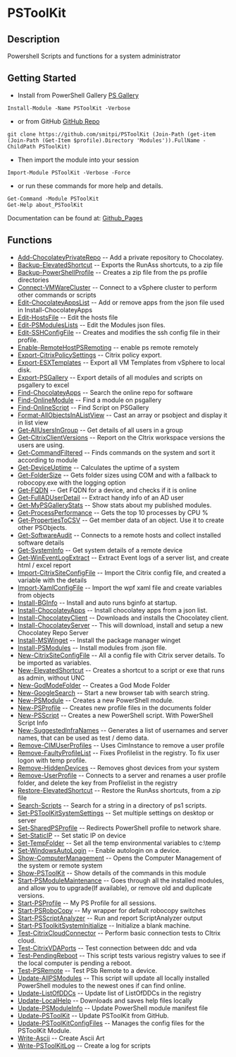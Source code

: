 # PSToolKit
 
## Description
Powershell Scripts and functions for a system administrator
 
## Getting Started
- Install from PowerShell Gallery [PS Gallery](https://www.powershellgallery.com/packages/PSToolKit)
```
Install-Module -Name PSToolKit -Verbose
```
- or from GitHub [GitHub Repo](https://github.com/smitpi/PSToolKit)
```
git clone https://github.com/smitpi/PSToolKit (Join-Path (get-item (Join-Path (Get-Item $profile).Directory 'Modules')).FullName -ChildPath PSToolKit)
```
- Then import the module into your session
```
Import-Module PSToolKit -Verbose -Force
```
- or run these commands for more help and details.
```
Get-Command -Module PSToolKit
Get-Help about_PSToolKit
```
Documentation can be found at: [Github_Pages](https://smitpi.github.io/PSToolKit)
 
## Functions
- [Add-ChocolateyPrivateRepo](https://smitpi.github.io/PSToolKit/#Add-ChocolateyPrivateRepo) -- Add a private repository to Chocolatey.
- [Backup-ElevatedShortcut](https://smitpi.github.io/PSToolKit/#Backup-ElevatedShortcut) -- Exports the RunAss shortcuts, to a zip file
- [Backup-PowerShellProfile](https://smitpi.github.io/PSToolKit/#Backup-PowerShellProfile) -- Creates a zip file from the ps profile directories
- [Connect-VMWareCluster](https://smitpi.github.io/PSToolKit/#Connect-VMWareCluster) -- Connect to a vSphere cluster to perform other commands or scripts
- [Edit-ChocolateyAppsList](https://smitpi.github.io/PSToolKit/#Edit-ChocolateyAppsList) -- Add or remove apps from the json file used in Install-ChocolateyApps
- [Edit-HostsFile](https://smitpi.github.io/PSToolKit/#Edit-HostsFile) -- Edit the hosts file
- [Edit-PSModulesLists](https://smitpi.github.io/PSToolKit/#Edit-PSModulesLists) -- Edit the Modules json files.
- [Edit-SSHConfigFile](https://smitpi.github.io/PSToolKit/#Edit-SSHConfigFile) -- Creates and modifies the ssh config file in their profile.
- [Enable-RemoteHostPSRemoting](https://smitpi.github.io/PSToolKit/#Enable-RemoteHostPSRemoting) -- enable ps remote remotely
- [Export-CitrixPolicySettings](https://smitpi.github.io/PSToolKit/#Export-CitrixPolicySettings) -- Citrix policy export.
- [Export-ESXTemplates](https://smitpi.github.io/PSToolKit/#Export-ESXTemplates) -- Export all VM Templates from vSphere to local disk.
- [Export-PSGallery](https://smitpi.github.io/PSToolKit/#Export-PSGallery) -- Export details of all modules and scripts on psgallery to excel
- [Find-ChocolateyApps](https://smitpi.github.io/PSToolKit/#Find-ChocolateyApps) -- Search the online repo for software
- [Find-OnlineModule](https://smitpi.github.io/PSToolKit/#Find-OnlineModule) -- Find a module on psgallery
- [Find-OnlineScript](https://smitpi.github.io/PSToolKit/#Find-OnlineScript) -- Find Script on PSGallery
- [Format-AllObjectsInAListView](https://smitpi.github.io/PSToolKit/#Format-AllObjectsInAListView) -- Cast an array or psobject and display it in list view
- [Get-AllUsersInGroup](https://smitpi.github.io/PSToolKit/#Get-AllUsersInGroup) -- Get details of all users in a group
- [Get-CitrixClientVersions](https://smitpi.github.io/PSToolKit/#Get-CitrixClientVersions) -- Report on the CItrix workspace versions the users are using.
- [Get-CommandFiltered](https://smitpi.github.io/PSToolKit/#Get-CommandFiltered) -- Finds commands on the system and sort it according to module
- [Get-DeviceUptime](https://smitpi.github.io/PSToolKit/#Get-DeviceUptime) -- Calculates the uptime of a system
- [Get-FolderSize](https://smitpi.github.io/PSToolKit/#Get-FolderSize) -- Gets folder sizes using COM and with a fallback to robocopy.exe with the logging option
- [Get-FQDN](https://smitpi.github.io/PSToolKit/#Get-FQDN) -- Get FQDN for a device, and checks if it is online
- [Get-FullADUserDetail](https://smitpi.github.io/PSToolKit/#Get-FullADUserDetail) -- Extract handy info of an AD user
- [Get-MyPSGalleryStats](https://smitpi.github.io/PSToolKit/#Get-MyPSGalleryStats) -- Show stats about my published modules.
- [Get-ProcessPerformance](https://smitpi.github.io/PSToolKit/#Get-ProcessPerformance) -- Gets the top 10 processes by CPU %
- [Get-PropertiesToCSV](https://smitpi.github.io/PSToolKit/#Get-PropertiesToCSV) -- Get member data of an object. Use it to create other PSObjects.
- [Get-SoftwareAudit](https://smitpi.github.io/PSToolKit/#Get-SoftwareAudit) -- Connects to a remote hosts and collect installed software details
- [Get-SystemInfo](https://smitpi.github.io/PSToolKit/#Get-SystemInfo) -- Get system details of a remote device
- [Get-WinEventLogExtract](https://smitpi.github.io/PSToolKit/#Get-WinEventLogExtract) -- Extract Event logs of a server list, and create html / excel report
- [Import-CitrixSiteConfigFile](https://smitpi.github.io/PSToolKit/#Import-CitrixSiteConfigFile) -- Import the Citrix config file, and created a variable with the details
- [Import-XamlConfigFile](https://smitpi.github.io/PSToolKit/#Import-XamlConfigFile) -- Import the wpf xaml file and create variables from objects
- [Install-BGInfo](https://smitpi.github.io/PSToolKit/#Install-BGInfo) -- Install and auto runs bginfo at startup.
- [Install-ChocolateyApps](https://smitpi.github.io/PSToolKit/#Install-ChocolateyApps) -- Install chocolatey apps from a json list.
- [Install-ChocolateyClient](https://smitpi.github.io/PSToolKit/#Install-ChocolateyClient) -- Downloads and installs the Chocolatey client.
- [Install-ChocolateyServer](https://smitpi.github.io/PSToolKit/#Install-ChocolateyServer) -- This will download, install and setup a new Chocolatey Repo Server
- [Install-MSWinget](https://smitpi.github.io/PSToolKit/#Install-MSWinget) -- Install the package manager winget
- [Install-PSModules](https://smitpi.github.io/PSToolKit/#Install-PSModules) -- Install modules from .json file.
- [New-CitrixSiteConfigFile](https://smitpi.github.io/PSToolKit/#New-CitrixSiteConfigFile) -- All a config file with Citrix server details. To be imported as variables.
- [New-ElevatedShortcut](https://smitpi.github.io/PSToolKit/#New-ElevatedShortcut) -- Creates a shortcut to a script or exe that runs as admin, without UNC
- [New-GodModeFolder](https://smitpi.github.io/PSToolKit/#New-GodModeFolder) -- Creates a God Mode Folder
- [New-GoogleSearch](https://smitpi.github.io/PSToolKit/#New-GoogleSearch) -- Start a new browser tab with search string.
- [New-PSModule](https://smitpi.github.io/PSToolKit/#New-PSModule) -- Creates a new PowerShell module.
- [New-PSProfile](https://smitpi.github.io/PSToolKit/#New-PSProfile) -- Creates new profile files in the documents folder
- [New-PSScript](https://smitpi.github.io/PSToolKit/#New-PSScript) -- Creates a new PowerShell script. With PowerShell Script Info
- [New-SuggestedInfraNames](https://smitpi.github.io/PSToolKit/#New-SuggestedInfraNames) -- Generates a list of usernames and server names, that can be used as test / demo data.
- [Remove-CIMUserProfiles](https://smitpi.github.io/PSToolKit/#Remove-CIMUserProfiles) -- Uses CimInstance to remove a user profile
- [Remove-FaultyProfileList](https://smitpi.github.io/PSToolKit/#Remove-FaultyProfileList) -- Fixes Profilelist in the registry. To fix user logon with temp profile.
- [Remove-HiddenDevices](https://smitpi.github.io/PSToolKit/#Remove-HiddenDevices) -- Removes ghost devices from your system
- [Remove-UserProfile](https://smitpi.github.io/PSToolKit/#Remove-UserProfile) -- Connects to a server and renames a user profile folder, and delete the key from Profilelist in the registry
- [Restore-ElevatedShortcut](https://smitpi.github.io/PSToolKit/#Restore-ElevatedShortcut) -- Restore the RunAss shortcuts, from a zip file
- [Search-Scripts](https://smitpi.github.io/PSToolKit/#Search-Scripts) -- Search for a string in a directory of ps1 scripts.
- [Set-PSToolKitSystemSettings](https://smitpi.github.io/PSToolKit/#Set-PSToolKitSystemSettings) -- Set multiple settings on desktop or server
- [Set-SharedPSProfile](https://smitpi.github.io/PSToolKit/#Set-SharedPSProfile) -- Redirects PowerShell profile to network share.
- [Set-StaticIP](https://smitpi.github.io/PSToolKit/#Set-StaticIP) -- Set static IP on device
- [Set-TempFolder](https://smitpi.github.io/PSToolKit/#Set-TempFolder) -- Set all the temp environmental variables to c:\temp
- [Set-WindowsAutoLogin](https://smitpi.github.io/PSToolKit/#Set-WindowsAutoLogin) -- Enable autologin on a device.
- [Show-ComputerManagement](https://smitpi.github.io/PSToolKit/#Show-ComputerManagement) -- Opens the Computer Management of the system or remote system
- [Show-PSToolKit](https://smitpi.github.io/PSToolKit/#Show-PSToolKit) -- Show details of the commands in this module
- [Start-PSModuleMaintenance](https://smitpi.github.io/PSToolKit/#Start-PSModuleMaintenance) -- Goes through all the installed modules, and allow you to upgrade(If available), or remove old and duplicate versions.
- [Start-PSProfile](https://smitpi.github.io/PSToolKit/#Start-PSProfile) -- My PS Profile for all sessions.
- [Start-PSRoboCopy](https://smitpi.github.io/PSToolKit/#Start-PSRoboCopy) -- My wrapper for default robocopy switches
- [Start-PSScriptAnalyzer](https://smitpi.github.io/PSToolKit/#Start-PSScriptAnalyzer) -- Run and report ScriptAnalyzer output
- [Start-PSToolkitSystemInitialize](https://smitpi.github.io/PSToolKit/#Start-PSToolkitSystemInitialize) -- Initialize a blank machine.
- [Test-CitrixCloudConnector](https://smitpi.github.io/PSToolKit/#Test-CitrixCloudConnector) -- Perform basic connection tests to CItrix cloud.
- [Test-CitrixVDAPorts](https://smitpi.github.io/PSToolKit/#Test-CitrixVDAPorts) -- Test connection between ddc and vda
- [Test-PendingReboot](https://smitpi.github.io/PSToolKit/#Test-PendingReboot) -- This script tests various registry values to see if the local computer is pending a reboot.
- [Test-PSRemote](https://smitpi.github.io/PSToolKit/#Test-PSRemote) -- Test PSb Remote to a device.
- [Update-AllPSModules](https://smitpi.github.io/PSToolKit/#Update-AllPSModules) -- This script will update all locally installed PowerShell modules to the newest ones if can find online.
- [Update-ListOfDDCs](https://smitpi.github.io/PSToolKit/#Update-ListOfDDCs) -- Update list of ListOfDDCs in the registry
- [Update-LocalHelp](https://smitpi.github.io/PSToolKit/#Update-LocalHelp) -- Downloads and saves help files locally
- [Update-PSModuleInfo](https://smitpi.github.io/PSToolKit/#Update-PSModuleInfo) -- Update PowerShell module manifest file
- [Update-PSToolKit](https://smitpi.github.io/PSToolKit/#Update-PSToolKit) -- Update PSToolKit from GitHub.
- [Update-PSToolKitConfigFiles](https://smitpi.github.io/PSToolKit/#Update-PSToolKitConfigFiles) -- Manages the config files for the PSToolKit Module.
- [Write-Ascii](https://smitpi.github.io/PSToolKit/#Write-Ascii) -- Create Ascii Art
- [Write-PSToolKitLog](https://smitpi.github.io/PSToolKit/#Write-PSToolKitLog) -- Create a log for scripts
